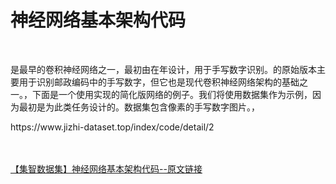 <h1>神经网络基本架构代码</h1><br /><p>是最早的卷积神经网络之一，最初由在年设计，用于手写数字识别。的原始版本主要用于识别邮政编码中的手写数字，但它也是现代卷积神经网络架构的基础之一。，下面是一个使用实现的简化版网络的例子。我们将使用数据集作为示例，因为最初是为此类任务设计的。数据集包含像素的手写数字图片。，</p><p>https://www.jizhi-dataset.top/index/code/detail/2</p><br /><br /><a href="https://www.jizhi-dataset.top/index/code/detail/2" target="_blank">【集智数据集】神经网络基本架构代码--原文链接</a>
